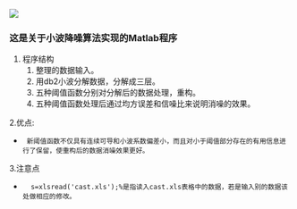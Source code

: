 ![](http://pic.qiantucdn.com/58pic/14/86/33/11S58PICmi2_1024.jpg)
### 这是关于小波降噪算法实现的Matlab程序


1. 程序结构
      1. 整理的数据输入。
      1. 用db2小波分解数据，分解成三层。
      1. 五种阈值函数分别对分解后的数据处理，重构。
      1. 五种阈值函数处理后通过均方误差和信噪比来说明消噪的效果。

2.优点:
*      新阈值函数不仅具有连续可导和小波系数偏差小，而且对小于阈值部分存在的有用信息进行了保留，使重构后的数据消噪效果更好。

3.注意点
*       s=xlsread('cast.xls');%是指读入cast.xls表格中的数据，若是输入别的数据该处做相应的修改。
